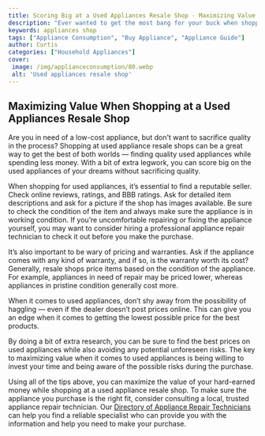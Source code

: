 ```yaml
---
title: Scoring Big at a Used Appliances Resale Shop - Maximizing Value for Your Hard-Earned Money
description: "Ever wanted to get the most bang for your buck when shopping at a used appliances resale shop This blog post explains how to make the most of your hard-earned money and be sure youre scoring big deals"
keywords: appliances shop
tags: ["Appliance Consumption", "Buy Appliance", "Appliance Guide"]
author: Curtis
categories: ["Household Appliances"]
cover: 
 image: /img/applianceconsumption/80.webp
 alt: 'Used appliances resale shop'
---
```

## Maximizing Value When Shopping at a Used Appliances Resale Shop

Are you in need of a low-cost appliance, but don't want to sacrifice quality in the process? Shopping at used appliance resale shops can be a great way to get the best of both worlds — finding quality used appliances while spending less money. With a bit of extra legwork, you can score big on the used appliances of your dreams without sacrificing quality.

When shopping for used appliances, it’s essential to find a reputable seller. Check online reviews, ratings, and BBB ratings. Ask for detailed item descriptions and ask for a picture if the shop has images available. Be sure to check the condition of the item and always make sure the appliance is in working condition. If you’re uncomfortable repairing or fixing the appliance yourself, you may want to consider hiring a professional appliance repair technician to check it out before you make the purchase. 

It’s also important to be wary of pricing and warranties. Ask if the appliance comes with any kind of warranty, and if so, is the warranty worth its cost? Generally, resale shops price items based on the condition of the appliance. For example, appliances in need of repair may be priced lower, whereas appliances in pristine condition generally cost more. 

When it comes to used appliances, don’t shy away from the possibility of haggling — even if the dealer doesn’t post prices online. This can give you an edge when it comes to getting the lowest possible price for the best products. 

By doing a bit of extra research, you can be sure to find the best prices on used appliances while also avoiding any potential unforeseen risks. The key to maximizing value when it comes to used appliances is being willing to invest your time and being aware of the possible risks during the purchase. 

Using all of the tips above, you can maximize the value of your hard-earned money while shopping at a used appliance resale shop. To make sure the appliance you purchase is the right fit, consider consulting a local, trusted appliance repair technician. Our [Directory of Appliance Repair Technicians](./pages/appliance-repair-technicians) can help you find a reliable specialist who can provide you with the information and help you need to make your purchase.

